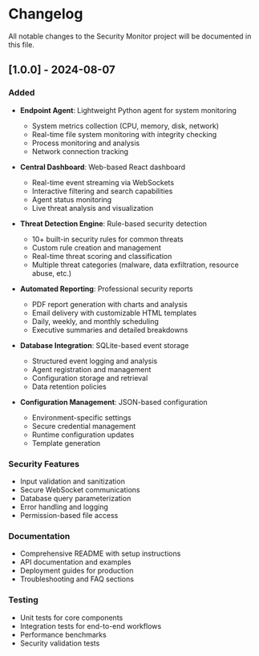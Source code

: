 # Changelog

All notable changes to the Security Monitor project will be documented in this file.

## [1.0.0] - 2024-08-07

### Added
- **Endpoint Agent**: Lightweight Python agent for system monitoring
  - System metrics collection (CPU, memory, disk, network)
  - Real-time file system monitoring with integrity checking
  - Process monitoring and analysis
  - Network connection tracking

- **Central Dashboard**: Web-based React dashboard
  - Real-time event streaming via WebSockets
  - Interactive filtering and search capabilities
  - Agent status monitoring
  - Live threat analysis and visualization

- **Threat Detection Engine**: Rule-based security detection
  - 10+ built-in security rules for common threats
  - Custom rule creation and management
  - Real-time threat scoring and classification
  - Multiple threat categories (malware, data exfiltration, resource abuse, etc.)

- **Automated Reporting**: Professional security reports
  - PDF report generation with charts and analysis
  - Email delivery with customizable HTML templates
  - Daily, weekly, and monthly scheduling
  - Executive summaries and detailed breakdowns

- **Database Integration**: SQLite-based event storage
  - Structured event logging and analysis
  - Agent registration and management
  - Configuration storage and retrieval
  - Data retention policies

- **Configuration Management**: JSON-based configuration
  - Environment-specific settings
  - Secure credential management
  - Runtime configuration updates
  - Template generation

### Security Features
- Input validation and sanitization
- Secure WebSocket communications
- Database query parameterization
- Error handling and logging
- Permission-based file access

### Documentation
- Comprehensive README with setup instructions
- API documentation and examples
- Deployment guides for production
- Troubleshooting and FAQ sections

### Testing
- Unit tests for core components
- Integration tests for end-to-end workflows
- Performance benchmarks
- Security validation tests